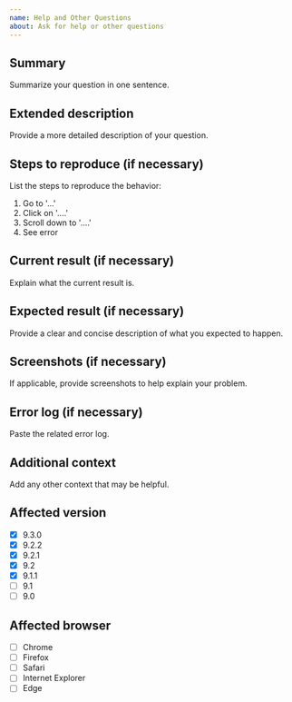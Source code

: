 ```yaml
---
name: Help and Other Questions
about: Ask for help or other questions
---
```


<!-- 
  Please read contribution guideline first: https://github.com/dnnsoftware/Dnn.Platform/blob/development/CONTRIBUTING.md 
  Any potential security issues should be sent to security@dnnsoftware.com, rather than posted on GitHub
-->

## Summary
Summarize your question in one sentence.

## Extended description
Provide a more detailed description of your question.

## Steps to reproduce (if necessary)
List the steps to reproduce the behavior:
1. Go to '...'
2. Click on '....'
3. Scroll down to '....'
4. See error

## Current result (if necessary)
Explain what the current result is.

## Expected result (if necessary)
Provide a clear and concise description of what you expected to happen.

## Screenshots (if necessary)
If applicable, provide screenshots to help explain your problem.

## Error log (if necessary)
Paste the related error log.

## Additional context
Add any other context that may be helpful.

## Affected version
<!-- Check all that apply and add more if necessary -->

* [x] 9.3.0
* [x] 9.2.2
* [x] 9.2.1
* [x] 9.2
* [x] 9.1.1
* [ ] 9.1
* [ ] 9.0

## Affected browser
<!-- 
  Check all that apply and add more if necessary.
  If possible, please also specify exact versions and mention the operating system
-->

* [ ] Chrome
* [ ] Firefox
* [ ] Safari
* [ ] Internet Explorer
* [ ] Edge
